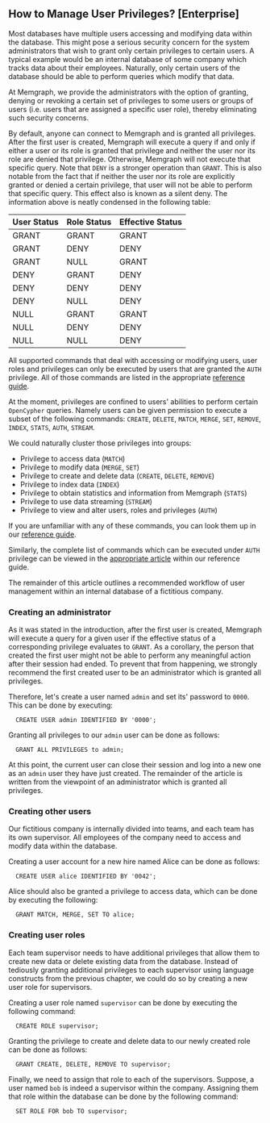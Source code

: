## How to Manage User Privileges? [Enterprise]

Most databases have multiple users accessing and modifying
data within the database. This might pose a serious security concern for the
system administrators that wish to grant only certain privileges to certain
users. A typical example would be an internal database of some company which
tracks data about their employees. Naturally, only certain users of the database
should be able to perform queries which modify that data.

At Memgraph, we provide the administrators with the option of granting,
denying or revoking a certain set of privileges to some users or groups of users
(i.e. users that are assigned a specific user role), thereby eliminating such
security concerns.

By default, anyone can connect to Memgraph and is granted all privileges.
After the first user is created, Memgraph will execute a query if and only
if either a user or its role is granted that privilege and neither the
user nor its role are denied that privilege. Otherwise, Memgraph will not
execute that specific query. Note that `DENY` is a stronger
operation than `GRANT`. This is also notable from the fact that if neither the
user nor its role are explicitly granted or denied a certain privilege, that
user will not be able to perform that specific query. This effect also is known
as a silent deny. The information above is neatly condensed in the following
table:

User Status | Role Status | Effective Status
------------|-------------|------------------
GRANT       | GRANT       | GRANT
GRANT       | DENY        | DENY
GRANT       | NULL        | GRANT
DENY        | GRANT       | DENY
DENY        | DENY        | DENY
DENY        | NULL        | DENY
NULL        | GRANT       | GRANT
NULL        | DENY        | DENY
NULL        | NULL        | DENY

All supported commands that deal with accessing or modifying users, user
roles and privileges can only be executed by users that are granted the
`AUTH` privilege. All of those commands are listed in the appropriate
[reference guide](../reference_guide/security.md).

At the moment, privileges are confined to users' abilities to perform certain
`OpenCypher` queries. Namely users can be given permission to execute a subset
of the following commands: `CREATE`, `DELETE`, `MATCH`, `MERGE`, `SET`,
`REMOVE`, `INDEX`, `STATS`, `AUTH`, `STREAM`.

We could naturally cluster those privileges into groups:

  * Privilege to access data (`MATCH`)
  * Privilege to modify data (`MERGE`, `SET`)
  * Privilege to create and delete data (`CREATE`, `DELETE`, `REMOVE`)
  * Privilege to index data (`INDEX`)
  * Privilege to obtain statistics and information from Memgraph (`STATS`)
  * Privilege to use data streaming (`STREAM`)
  * Privilege to view and alter users, roles and privileges (`AUTH`)

If you are unfamiliar with any of these commands, you can look them up in our
[reference guide](../reference_guide/reference-overview.md).

Similarly, the complete list of commands which can be executed under `AUTH`
privilege can be viewed in the
[appropriate article](../reference_guide/security.md) within  our reference
guide.

The remainder of this article outlines a recommended workflow of
user management within an internal database of a fictitious company.

### Creating an administrator

As it was stated in the introduction, after the first user is created, Memgraph
will execute a query for a given user if the effective status of a corresponding
privilege evaluates to `GRANT`. As a corollary, the person that created the
first user might not be able to perform any meaningful action after their
session had ended. To prevent that from happening, we strongly recommend
the first created user to be an administrator which is granted all privileges.

Therefore, let's create a user named `admin` and set its' password to `0000`.
This can be done by executing:

```openCypher
  CREATE USER admin IDENTIFIED BY '0000';
```

Granting all privileges to our `admin` user can be done as follows:

```openCypher
  GRANT ALL PRIVILEGES to admin;
```

At this point, the current user can close their session and log into a new
one as an `admin` user they have just created. The remainder of the article
is written from the viewpoint of an administrator which is granted
all privileges.

### Creating other users

Our fictitious company is internally divided into teams, and each team has
its own supervisor. All employees of the company need to access and modify
data within the database.

Creating a user account for a new hire named Alice can be done as follows:

```openCypher
  CREATE USER alice IDENTIFIED BY '0042';
```

Alice should also be granted a privilege to access data, which can be done by
executing the following:

```openCypher
  GRANT MATCH, MERGE, SET TO alice;
```

### Creating user roles

Each team supervisor needs to have additional privileges that allow them to
create new data or delete existing data from the database. Instead of tediously
granting additional privileges to each supervisor using language constructs from
the previous chapter, we could do so by creating a new user role for
supervisors.

Creating a user role named `supervisor` can be done by executing the following
command:

```openCypher
  CREATE ROLE supervisor;
```

Granting the privilege to create and delete data to our newly created role can
be done as follows:

```openCypher
  GRANT CREATE, DELETE, REMOVE TO supervisor;
```

Finally, we need to assign that role to each of the supervisors. Suppose, a user
named `bob` is indeed a supervisor within the company. Assigning them that role
within the database can be done by the following command:

```openCypher
  SET ROLE FOR bob TO supervisor;
```
